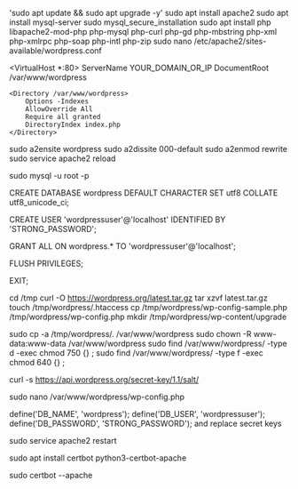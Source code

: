 'sudo apt update && sudo apt upgrade -y'
sudo apt install apache2
sudo apt install mysql-server
sudo mysql_secure_installation
sudo apt install php libapache2-mod-php php-mysql php-curl php-gd php-mbstring php-xml php-xmlrpc php-soap php-intl php-zip
sudo nano /etc/apache2/sites-available/wordpress.conf

<VirtualHost *:80>
    ServerName YOUR_DOMAIN_OR_IP
    DocumentRoot /var/www/wordpress

    <Directory /var/www/wordpress>
        Options -Indexes
        AllowOverride All
        Require all granted
        DirectoryIndex index.php
    </Directory>
</VirtualHost>

sudo a2ensite wordpress
sudo a2dissite 000-default
sudo a2enmod rewrite
sudo service apache2 reload

sudo mysql -u root -p


CREATE DATABASE wordpress DEFAULT CHARACTER SET utf8 COLLATE utf8_unicode_ci;

CREATE USER 'wordpressuser'@'localhost' IDENTIFIED BY 'STRONG_PASSWORD';

GRANT ALL ON wordpress.* TO 'wordpressuser'@'localhost';

FLUSH PRIVILEGES;

EXIT;

cd /tmp
curl -O https://wordpress.org/latest.tar.gz
tar xzvf latest.tar.gz
touch /tmp/wordpress/.htaccess
cp /tmp/wordpress/wp-config-sample.php /tmp/wordpress/wp-config.php
mkdir /tmp/wordpress/wp-content/upgrade

sudo cp -a /tmp/wordpress/. /var/www/wordpress
sudo chown -R www-data:www-data /var/www/wordpress
sudo find /var/www/wordpress/ -type d -exec chmod 750 {} \;
sudo find /var/www/wordpress/ -type f -exec chmod 640 {} \;

curl -s https://api.wordpress.org/secret-key/1.1/salt/

sudo nano /var/www/wordpress/wp-config.php

define('DB_NAME', 'wordpress');
define('DB_USER', 'wordpressuser');
define('DB_PASSWORD', 'STRONG_PASSWORD');
and replace secret keys

sudo service apache2 restart

sudo apt install certbot python3-certbot-apache

sudo certbot --apache




